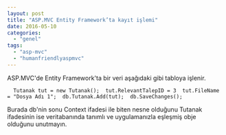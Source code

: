 ```yaml
---
layout: post
title: "ASP.MVC Entity Framework’ta kayıt işlemi"
date: 2016-05-10
categories: 
  - "genel"
tags: 
  - "asp-mvc"
  - "humanfriendlyaspmvc"
---
```


ASP.MVC'de Entity Framework'ta bir veri aşağıdaki gibi tabloya işlenir.

`   Tutanak tut = new Tutanak();  tut.RelevantTalepID = 3  tut.FileName = "Dosya Adı 1";  db.Tutanak.Add(tut);  db.SaveChanges();   `

Burada db'nin sonu Context ifadesi ile biten nesne olduğunu Tutanak ifadesinin ise veritabanında tanımlı ve uygulamanızla eşleşmiş obje olduğunu unutmayın.

